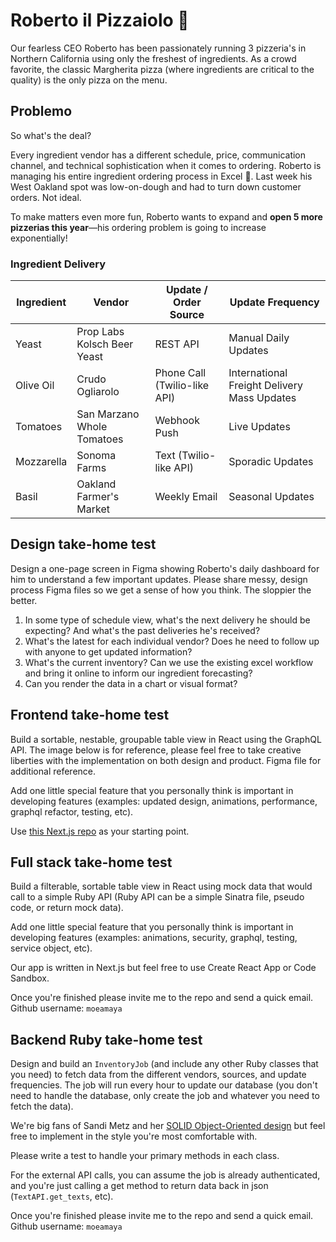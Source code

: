 # Roberto il Pizzaiolo 🍕

Our fearless CEO Roberto has been passionately running 3 pizzeria's in Northern California using only the freshest of ingredients. As a crowd favorite, the classic Margherita pizza (where ingredients are critical to the quality) is the only pizza on the menu.

## Problemo

So what's the deal?

Every ingredient vendor has a different schedule, price, communication channel, and technical sophistication when it comes to ordering. Roberto is managing his entire ingredient ordering process in Excel 🤯. Last week his West Oakland spot was low-on-dough and had to turn down customer orders. Not ideal.

To make matters even more fun, Roberto wants to expand and **open 5 more pizzerias this year**—his ordering problem is going to increase exponentially!


### Ingredient Delivery
| Ingredient  | Vendor | Update / Order Source | Update Frequency |
| ------------- | ------------- | ------ | ------ | 
| Yeast  | Prop Labs Kolsch Beer Yeast | REST API | Manual Daily Updates |
| Olive Oil | Crudo Ogliarolo | Phone Call (Twilio-like API) | International Freight Delivery Mass Updates |
| Tomatoes | San Marzano Whole Tomatoes | Webhook Push | Live Updates |
| Mozzarella | Sonoma Farms | Text (Twilio-like API) | Sporadic Updates |
| Basil | Oakland Farmer's Market | Weekly Email | Seasonal Updates | 


## Design take-home test
Design a one-page screen in Figma showing Roberto's daily dashboard for him to understand a few important updates. Please share messy, design process Figma files so we get a sense of how you think. The sloppier the better.

1. In some type of schedule view, what's the next delivery he should be expecting? And what's the past deliveries he's received?
2. What's the latest for each individual vendor? Does he need to follow up with anyone to get updated information?
3. What's the current inventory? Can we use the existing excel workflow and bring it online to inform our ingredient forecasting?
4. Can you render the data in a chart or visual format?

## Frontend take-home test
Build a sortable, nestable, groupable table view in React using the GraphQL API. The image below is for reference, please feel free to take creative liberties with the implementation on both design and product. Figma file for additional reference.

Add one little special feature that you personally think is important in developing features (examples: updated design, animations, performance, graphql refactor, testing, etc).

Use [this Next.js repo](https://github.com/monographhq/robertos-next) as your starting point. 

## Full stack take-home test
Build a filterable, sortable table view in React using mock data that would call to a simple Ruby API (Ruby API can be a simple Sinatra file, pseudo code, or return mock data).

Add one little special feature that you personally think is important in developing features (examples: animations, security, graphql, testing, service object, etc).

Our app is written in Next.js but feel free to use Create React App or Code Sandbox.

Once you're finished please invite me to the repo and send a quick email. Github username: `moeamaya`

## Backend Ruby take-home test
Design and build an `InventoryJob` (and include any other Ruby classes that you need) to fetch data from the different vendors, sources, and update frequencies. The job will run every hour to update our database (you don't need to handle the database, only create the job and whatever you need to fetch the data).

We're big fans of Sandi Metz and her [SOLID Object-Oriented design](https://sandimetz.com/blog/2009/03/21/solid-design-principles) but feel free to implement in the style you're most comfortable with.

Please write a test to handle your primary methods in each class.

For the external API calls, you can assume the job is already authenticated, and you're just calling a get method to return data back in json (`TextAPI.get_texts`, etc).

Once you're finished please invite me to the repo and send a quick email. Github username: `moeamaya`
